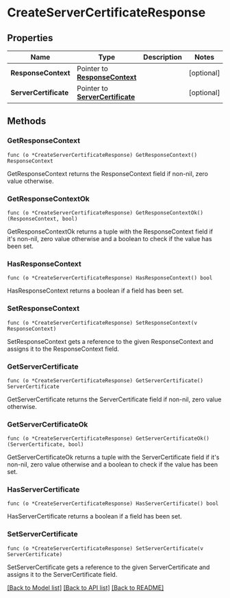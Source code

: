 # CreateServerCertificateResponse

## Properties

Name | Type | Description | Notes
------------ | ------------- | ------------- | -------------
**ResponseContext** | Pointer to [**ResponseContext**](ResponseContext.md) |  | [optional] 
**ServerCertificate** | Pointer to [**ServerCertificate**](ServerCertificate.md) |  | [optional] 

## Methods

### GetResponseContext

`func (o *CreateServerCertificateResponse) GetResponseContext() ResponseContext`

GetResponseContext returns the ResponseContext field if non-nil, zero value otherwise.

### GetResponseContextOk

`func (o *CreateServerCertificateResponse) GetResponseContextOk() (ResponseContext, bool)`

GetResponseContextOk returns a tuple with the ResponseContext field if it's non-nil, zero value otherwise
and a boolean to check if the value has been set.

### HasResponseContext

`func (o *CreateServerCertificateResponse) HasResponseContext() bool`

HasResponseContext returns a boolean if a field has been set.

### SetResponseContext

`func (o *CreateServerCertificateResponse) SetResponseContext(v ResponseContext)`

SetResponseContext gets a reference to the given ResponseContext and assigns it to the ResponseContext field.

### GetServerCertificate

`func (o *CreateServerCertificateResponse) GetServerCertificate() ServerCertificate`

GetServerCertificate returns the ServerCertificate field if non-nil, zero value otherwise.

### GetServerCertificateOk

`func (o *CreateServerCertificateResponse) GetServerCertificateOk() (ServerCertificate, bool)`

GetServerCertificateOk returns a tuple with the ServerCertificate field if it's non-nil, zero value otherwise
and a boolean to check if the value has been set.

### HasServerCertificate

`func (o *CreateServerCertificateResponse) HasServerCertificate() bool`

HasServerCertificate returns a boolean if a field has been set.

### SetServerCertificate

`func (o *CreateServerCertificateResponse) SetServerCertificate(v ServerCertificate)`

SetServerCertificate gets a reference to the given ServerCertificate and assigns it to the ServerCertificate field.


[[Back to Model list]](../README.md#documentation-for-models) [[Back to API list]](../README.md#documentation-for-api-endpoints) [[Back to README]](../README.md)


